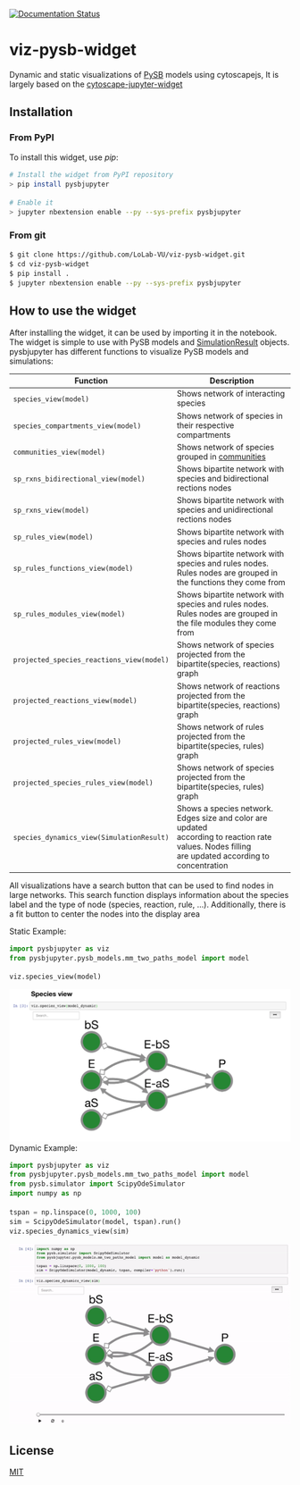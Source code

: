 [![Documentation Status](https://readthedocs.org/projects/viz-pysb-widget/badge/?version=latest)](https://viz-pysb-widget.readthedocs.io/en/latest/?badge=latest)

# viz-pysb-widget
Dynamic and static visualizations of [PySB](http://pysb.org/) models using cytoscapejs, It is largely based on the 
[cytoscape-jupyter-widget](https://github.com/idekerlab/cytoscape-jupyter-widget)

## Installation

### From PyPI

To install this widget, use _pip_:

```bash
# Install the widget from PyPI repository
> pip install pysbjupyter

# Enable it
> jupyter nbextension enable --py --sys-prefix pysbjupyter
```
### From git
```bash
$ git clone https://github.com/LoLab-VU/viz-pysb-widget.git
$ cd viz-pysb-widget
$ pip install .
$ jupyter nbextension enable --py --sys-prefix pysbjupyter
```

## How to use the widget
After installing the widget, it can be used by importing it in the notebook. The widget is simple to use with PySB 
models and [SimulationResult](https://pysb.readthedocs.io/en/stable/modules/simulator.html#pysb.simulator.SimulationResult) 
objects. pysbjupyter has different functions to visualize PySB models and simulations:

| Function                                 | Description                                           |
|------------------------------------------|-------------------------------------------------------|
| `species_view(model)`                    | Shows network of interacting species                  |
| `species_compartments_view(model)`       | Shows network of species in their respective compartments |
| `communities_view(model)`                | Shows network of species grouped in [communities](https://en.wikipedia.org/wiki/Community_structure) |
| `sp_rxns_bidirectional_view(model)`      | Shows bipartite network with species and bidirectional rections nodes |
| `sp_rxns_view(model)`                    | Shows bipartite network with species and unidirectional rections nodes |
| `sp_rules_view(model)`                   | Shows bipartite network with species and rules nodes  |
| `sp_rules_functions_view(model)`         | Shows bipartite network with species and rules nodes.<br> Rules nodes are grouped in the functions they come from |
| `sp_rules_modules_view(model)`           | Shows bipartite network with species and rules nodes.<br> Rules nodes are grouped in the file modules they come from |
| `projected_species_reactions_view(model)`| Shows network of species projected from the <br> bipartite(species, reactions) graph |
| `projected_reactions_view(model)`        | Shows network of reactions projected from the <br> bipartite(species, reactions) graph |
| `projected_rules_view(model)`            | Shows network of rules projected from the <br> bipartite(species, rules) graph |
| `projected_species_rules_view(model)`    | Shows network of species projected from the <br> bipartite(species, rules) graph |
| `species_dynamics_view(SimulationResult)`| Shows a species network. Edges size and color are updated <br> according to reaction rate values. Nodes filling <br> are updated according to concentration|

All visualizations have a search button that can be used to find nodes in large networks. This search function displays information about the species label and the type of node (species, reaction, rule, ...). Additionally, there is a fit button to center the nodes into the display area
  
Static Example:
```python
import pysbjupyter as viz
from pysbjupyter.pysb_models.mm_two_paths_model import model

viz.species_view(model)
```

![species_view](double_enzymatic_species.png)
Dynamic Example:
```python
import pysbjupyter as viz
from pysbjupyter.pysb_models.mm_two_paths_model import model
from pysb.simulator import ScipyOdeSimulator
import numpy as np

tspan = np.linspace(0, 1000, 100)
sim = ScipyOdeSimulator(model, tspan).run()
viz.species_dynamics_view(sim)
```

![enzymatic_reaction](pysbViz.gif)

## License

[MIT](https://opensource.org/licenses/MIT)
